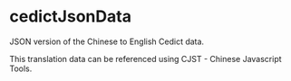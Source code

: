 cedictJsonData
==============

JSON version of the Chinese to English Cedict data.

This translation data can be referenced using CJST - Chinese Javascript Tools.
